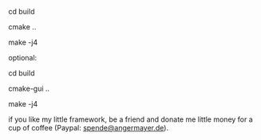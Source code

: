 cd build

cmake ..

make -j4


optional:


cd build

cmake-gui ..

make -j4


if you like my little framework, be a friend and donate me little money for a cup of coffee (Paypal: spende@angermayer.de).
